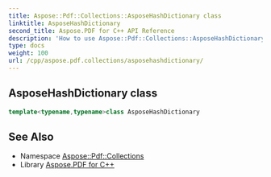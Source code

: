 ```yaml
---
title: Aspose::Pdf::Collections::AsposeHashDictionary class
linktitle: AsposeHashDictionary
second_title: Aspose.PDF for C++ API Reference
description: 'How to use Aspose::Pdf::Collections::AsposeHashDictionary class in C++.'
type: docs
weight: 100
url: /cpp/aspose.pdf.collections/asposehashdictionary/
---
```

## AsposeHashDictionary class




```cpp
template<typename,typename>class AsposeHashDictionary
```

## See Also

* Namespace [Aspose::Pdf::Collections](../)
* Library [Aspose.PDF for C++](../../)
